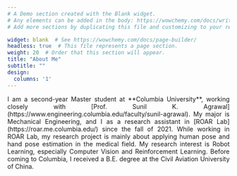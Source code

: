 ```yaml
---
# A Demo section created with the Blank widget.
# Any elements can be added in the body: https://wowchemy.com/docs/writing-markdown-latex/
# Add more sections by duplicating this file and customizing to your requirements.

widget: blank  # See https://wowchemy.com/docs/page-builder/
headless: true  # This file represents a page section.
weight: 20  # Order that this section will appear.
title: "About Me"
subtitle: ""
design:
  columns: '1'
---
```


<p style='text-align: justify;'>I am a second-year Master student at **Columbia University**, working closely with [Prof. Sunil K. Agrawal](https://www.engineering.columbia.edu/faculty/sunil-agrawal). My major is Mechanical Engineering, and I as a research assistant in [ROAR Lab](https://roar.me.columbia.edu/) since the fall of 2021. While working in ROAR Lab, my research project is mainly about applying human pose and hand pose estimation in the medical field. My research interest is Robot Learning, especially Computer Vision and Reinforcement Learning. Before coming to Columbia, I received a B.E. degree at the Civil Aviation University of China. </p>
